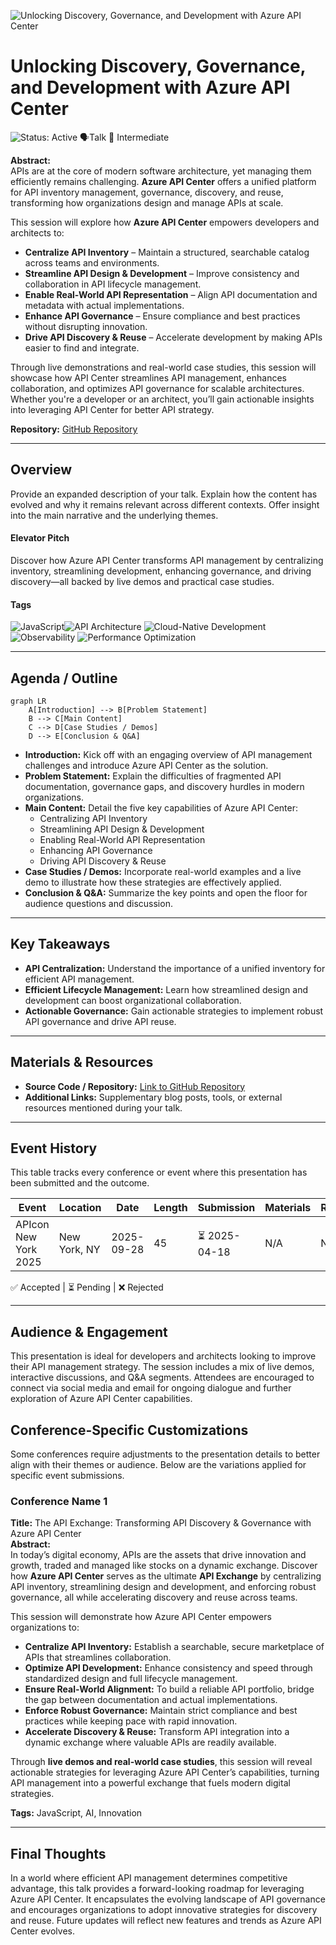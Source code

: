 ![Unlocking Discovery, Governance, and Development with Azure API Center](https://your-image-link.com/banner.jpg)

# Unlocking Discovery, Governance, and Development with Azure API Center

![Status: Active](https://img.shields.io/badge/Status-Active-brightgreen) 🗣️Talk 🔵 Intermediate

**Abstract:**  
APIs are at the core of modern software architecture, yet managing them efficiently remains challenging. **Azure API Center** offers a unified platform for API inventory management, governance, discovery, and reuse, transforming how organizations design and manage APIs at scale.

This session will explore how **Azure API Center** empowers developers and architects to:

- **Centralize API Inventory** – Maintain a structured, searchable catalog across teams and environments.
- **Streamline API Design & Development** – Improve consistency and collaboration in API lifecycle management.
- **Enable Real-World API Representation** – Align API documentation and metadata with actual implementations.
- **Enhance API Governance** – Ensure compliance and best practices without disrupting innovation.
- **Drive API Discovery & Reuse** – Accelerate development by making APIs easier to find and integrate.

Through live demonstrations and real-world case studies, this session will showcase how API Center streamlines API management, enhances collaboration, and optimizes API governance for scalable architectures. Whether you're a developer or an architect, you’ll gain actionable insights into leveraging API Center for better API strategy.

**Repository:**  [GitHub Repository](https://github.com/yourusername/your-presentation-repo)

---

## Overview

Provide an expanded description of your talk. Explain how the content has evolved and why it remains relevant across different contexts. Offer insight into the main narrative and the underlying themes.

#### Elevator Pitch

Discover how Azure API Center transforms API management by centralizing inventory, streamlining development, enhancing governance, and driving discovery—all backed by live demos and practical case studies.

#### Tags

![JavaScript](https://img.shields.io/badge/Tag-JavaScript-yellow)![API Architecture](https://img.shields.io/badge/Tag-APIArchitecture-blue) ![Cloud-Native Development](https://img.shields.io/badge/Tag-CloudNativeDevelopment-blue) ![Observability](https://img.shields.io/badge/Tag-Observerability-blue) ![Performance Optimization](https://img.shields.io/badge/Tag-Performance-blue) 

---

## Agenda / Outline

```mermaid
graph LR
    A[Introduction] --> B[Problem Statement]
    B --> C[Main Content]
    C --> D[Case Studies / Demos]
    D --> E[Conclusion & Q&A]
```

- **Introduction:**   Kick off with an engaging overview of API management challenges and introduce Azure API Center as the solution.
- **Problem Statement:**   Explain the difficulties of fragmented API documentation, governance gaps, and discovery hurdles in modern organizations.
- **Main Content:**   Detail the five key capabilities of Azure API Center:
  - Centralizing API Inventory
  - Streamlining API Design & Development
  - Enabling Real-World API Representation
  - Enhancing API Governance
  - Driving API Discovery & Reuse
- **Case Studies / Demos:**   Incorporate real-world examples and a live demo to illustrate how these strategies are effectively applied.
- **Conclusion & Q&A:**   Summarize the key points and open the floor for audience questions and discussion.

---

## Key Takeaways

- **API Centralization:** Understand the importance of a unified inventory for efficient API management.
- **Efficient Lifecycle Management:** Learn how streamlined design and development can boost organizational collaboration.
- **Actionable Governance:** Gain actionable strategies to implement robust API governance and drive API reuse.

---

## Materials & Resources

- **Source Code / Repository:** [Link to GitHub Repository](https://github.com/yourusername/your-presentation-repo)
- **Additional Links:** Supplementary blog posts, tools, or external resources mentioned during your talk.

---

## Event History

This table tracks every conference or event where this presentation has been submitted and the outcome.

| Event                | Location     | Date       | Length | Submission   | Materials | Recording |
| -------------------- | ------------ | ---------- | ------ | ------------ | --------- | --------- |
| APIcon New York 2025 | New York, NY | 2025-09-28 | 45     | ⏳ 2025-04-18 | N/A       | N/A       |

✅ Accepted | ⏳ Pending | ❌ Rejected

---

## Audience & Engagement

This presentation is ideal for developers and architects looking to improve their API management strategy. The session includes a mix of live demos, interactive discussions, and Q&A segments. Attendees are encouraged to connect via social media and email for ongoing dialogue and further exploration of Azure API Center capabilities.

## Conference-Specific Customizations

Some conferences require adjustments to the presentation details to better align with their themes or audience. Below are the variations applied for specific event submissions.

### Conference Name 1  

**Title:** The API Exchange: Transforming API Discovery & Governance with Azure API Center  
**Abstract:**  
In today’s digital economy, APIs are the assets that drive innovation and growth, traded and managed like stocks on a dynamic exchange. Discover how **Azure API Center** serves as the ultimate **API Exchange** by centralizing API inventory, streamlining design and development, and enforcing robust governance, all while accelerating discovery and reuse across teams.

This session will demonstrate how Azure API Center empowers organizations to:

- **Centralize API Inventory:** Establish a searchable, secure marketplace of APIs that streamlines collaboration.
- **Optimize API Development:** Enhance consistency and speed through standardized design and full lifecycle management.
- **Ensure Real-World Alignment:** To build a reliable API portfolio, bridge the gap between documentation and actual implementations.
- **Enforce Robust Governance:** Maintain strict compliance and best practices while keeping pace with rapid innovation.
- **Accelerate Discovery & Reuse:** Transform API integration into a dynamic exchange where valuable APIs are readily available.

Through **live demos and real-world case studies**, this session will reveal actionable strategies for leveraging Azure API Center’s capabilities, turning API management into a powerful exchange that fuels modern digital strategies.

**Tags:** JavaScript, AI, Innovation  

---

## Final Thoughts

In a world where efficient API management determines competitive advantage, this talk provides a forward-looking roadmap for leveraging Azure API Center. It encapsulates the evolving landscape of API governance and encourages organizations to adopt innovative strategies for discovery and reuse. Future updates will reflect new features and trends as Azure API Center evolves.